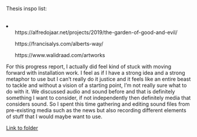 Thesis inspo list: </br></br>
<li> 
<ul> https://alfredojaar.net/projects/2019/the-garden-of-good-and-evil/</ul>
<ul>https://francisalys.com/alberts-way/</ul>
<ul> https://www.walidraad.com/artworks</ul>
</li>


For this progress report, I actually did feel kind of stuck with moving forward with installation work. I feel as if I have a strong idea and a strong metaphor to use but I can’t really do it justice and it feels like an entire beast to tackle and without a vision of a starting point, I’m not really sure what to do with it. 
We discussed audio and sound before and that is definitely something I want to consider, if not independently then definitely media that considers sound. So I spent this time gathering  and editing sound files from pre-existing media such as the news but also recording different elements of stuff that I would maybe want to use. 

[Link to folder 
](https://drive.google.com/drive/folders/1HOaOywQHjaFnJDaUzFZG-CndfZzYdIR5)
